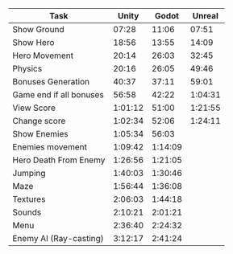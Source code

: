 | Task                   | Unity   | Godot   | Unreal  |
|------------------------|---------|---------|---------|
| Show Ground            | 07:28   |  11:06  |  07:51  |
| Show Hero              | 18:56   |  13:55  |  14:09  |
| Hero Movement          | 20:14   |  26:03  |  32:45  |
| Physics                | 20:16   |  26:05  |  49:46  |
| Bonuses Generation     | 40:37   |  37:11  |  59:01  |
| Game end if all bonuses| 56:58   |  42:22  | 1:04:31 |
| View Score             | 1:01:12 |  51:00  | 1:21:55 |
| Change score           | 1:02:34 |  52:06  | 1:24:11 |
| Show Enemies           | 1:05:34 |  56:03  |         |
| Enemies movement       | 1:09:42 | 1:14:09 |         |
| Hero Death From Enemy  | 1:26:56 | 1:21:05 |         |
| Jumping                | 1:40:03 | 1:30:46 |         |
| Maze                   | 1:56:44 | 1:36:08 |         |
| Textures               | 2:06:03 | 1:44:18 |         |
| Sounds                 | 2:10:21 | 2:01:21 |         |
| Menu                   | 2:36:40 | 2:24:32 |         |
| Enemy AI (Ray-casting) | 3:12:17 | 2:41:24 |         |